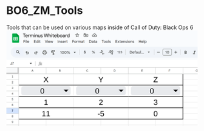 # BO6_ZM_Tools
Tools that can be used on various maps inside of Call of Duty: Black Ops 6 \
![spreadsheet](./spreadsheet.png)
